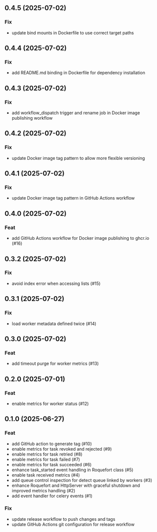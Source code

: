## 0.4.5 (2025-07-02)

### Fix

- update bind mounts in Dockerfile to use correct target paths

## 0.4.4 (2025-07-02)

### Fix

- add README.md binding in Dockerfile for dependency installation

## 0.4.3 (2025-07-02)

### Fix

- add workflow_dispatch trigger and rename job in Docker image publishing workflow

## 0.4.2 (2025-07-02)

### Fix

- update Docker image tag pattern to allow more flexible versioning

## 0.4.1 (2025-07-02)

### Fix

- update Docker image tag pattern in GitHub Actions workflow

## 0.4.0 (2025-07-02)

### Feat

- add GitHub Actions workflow for Docker image publishing to ghcr.io (#16)

## 0.3.2 (2025-07-02)

### Fix

- avoid index error when accessing lists (#15)

## 0.3.1 (2025-07-02)

### Fix

- load worker metadata defined twice (#14)

## 0.3.0 (2025-07-02)

### Feat

- add timeout purge for worker metrics (#13)

## 0.2.0 (2025-07-01)

### Feat

- enable metrics for worker status (#12)

## 0.1.0 (2025-06-27)

### Feat

- add GitHub action to generate tag (#10)
- enable metrics for task revoked and rejected (#9)
- enable metrics for task retried (#8)
- enable metrics for task failed (#7)
- enable metrics for task succeeded (#6)
- enhance task_started event handling in Roquefort class (#5)
- enable task received metrics (#4)
- add queue control inspection for detect queue linked by workers (#3)
- enhance Roquefort and HttpServer with graceful shutdown and improved metrics handling (#2)
- add event handler for celery events (#1)

### Fix

- update release workflow to push changes and tags
- update GitHub Actions git configuration for release workflow
